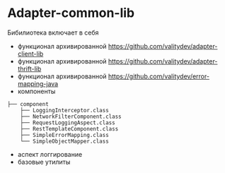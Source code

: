 # Adapter-common-lib

Бибилиотека включает в себя

+ функционал архивированной https://github.com/valitydev/adapter-client-lib
+ функционал архивированной https://github.com/valitydev/adapter-thrift-lib
+ функционал архивированной https://github.com/valitydev/error-mapping-java
+ компоненты

```
├── component
    ├── LoggingInterceptor.class
    ├── NetworkFilterComponent.class
    ├── RequestLoggingAspect.class
    ├── RestTemplateComponent.class
    ├── SimpleErrorMapping.class
    └── SimpleObjectMapper.class
```

+ аспект логгирование
+ базовые утилиты
